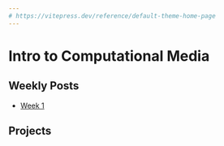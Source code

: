 ```yaml
---
# https://vitepress.dev/reference/default-theme-home-page
---
```


# Intro to Computational Media

## Weekly Posts

- [Week 1](./week-1)

## Projects
